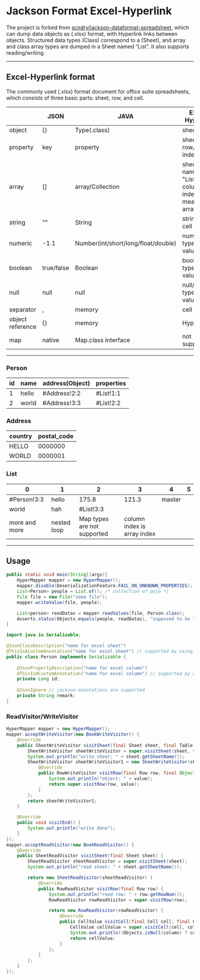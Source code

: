 # Jackson Format Excel-Hyperlink

The project is forked from [scndry/jackson-dataformat-spreadsheet](https://github.com/scndry/jackson-dataformat-spreadsheet), which can dump data objects as (.xlsx) format, with Hyperlink links between objects. Structured data types (Class) correspond to a (Sheet), and array and class array types are dumped in a Sheet named “List”. It also supports reading/writing.

---
## Excel-Hyperlink format

The commonly used (.xlsx) format document for office suite spreadsheets, which consists of three basic parts: sheet, row, and cell.

|                  | JSON       | JAVA                                | Excel-Hyperlink                                   |
|------------------|------------|-------------------------------------|---------------------------------------------------|
| object           | {}         | Type(.class)                        | sheet                                             |
| property         | key        | property                            | sheet title row/column index                      |
| array            | []         | array/Collection                    | sheet named "List" column index means array index |
| string           | ""         | String                              | string type cell value                            |
| numeric          | -1.1       | Number(int/short/long/float/double) | numeric type cell value                           |
| boolean          | true/false | Boolean                             | boolean type cell value                           |
| null             | null       | null                                | null/blank type cell value                        |
| separator        | ,          | memory                              | cell                                              |
| object reference | {}         | memory                              | Hyperlink                                         |
| map              | native     | Map.class interface                 | not supported💀                                   |

---
### Person
| id  | name  | address(Object) | properties |
|-----|-------|-----------------|------------|
| 1   | hello | #Address!2:2    | #List!1:1  |
| 2   | world | #Address!3:3    | #List!2:2  |

### Address
| country | postal_code |
|---------|-------------|
| HELLO   | 0000000     |
| WORLD   | 0000001     |


### List
| 0             | 1           | 2                           | 3                           | 4      | 5   |
|---------------|-------------|-----------------------------|-----------------------------|--------|-----|
| #Person!3:3   | hello       | 175.8                       | 121.3                       | master | |
| world         | hah         | #List!3:3                   |                             |        | |
| more and more | nested loop | Map types are not supported | column index is array index |        | |

---

## Usage

```java
public static void main(String[]args){
    HyperMapper mapper = new HyperMapper();
    mapper.disable(DeserializationFeature.FAIL_ON_UNKNOWN_PROPERTIES);
    List<Person> people = List.of(); /* collection of pojo */
    File file = new File("some file");
    mapper.writeValue(file, people);

    List<person> readDatas = mapper.readValues(file, Person.class);
    Asserts.status(Objects.equals(people, readDatas), "supposed to be the same");
}
```

```java
import java.io.Serializable;

@JsonClassDescription("name for excel sheet")
@ThisIsACustomAnnotation("name for excel sheet") // supported by using TableNameResolver.class
public class Person implements Serializable {
    
    @JsonPropertyDescription("name for excel column")
    @ThisIsACustomAnnotation("name for excel column") // supported by using ColumnNameResolver.class
    private Long id;
    
    @JsonIgnore // jackson-annotations are supported
    private String remark;
}
```

### ReadVisitor/WriteVisitor
```java
HyperMapper mapper = new HyperMapper();
mapper.acceptWriteVisitor(new BookWriteVisitor() {
    @Override
    public SheetWriteVisitor visitSheet(final Sheet sheet, final Table table) {
        SheetWriteVisitor sheetWriteVisitor = super.visitSheet(sheet, table);
        System.out.println("write sheet: " + sheet.getSheetName());
        SheetWriteVisitor sheetWriteVisitor1 = new SheetWriteVisitor(sheetWriteVisitor) {
            @Override
            public RowWriteVisitor visitRow(final Row row, final Object value) {
                System.out.println("object: " + value);
                return super.visitRow(row, value);
            }
        };
        return sheetWriteVisitor1;
    }

    @Override
    public void visitEnd() {
        System.out.println("write done");
    }
});
mapper.acceptReadVisitor(new BookReadVisitor() {
    @Override
    public SheetReadVisitor visitSheet(final Sheet sheet) {
        SheetReadVisitor sheetReadVisitor = super.visitSheet(sheet);
        System.out.println("read sheet: " + sheet.getSheetName());

        return new SheetReadVisitor(sheetReadVisitor) {
            @Override
            public RowReadVisitor visitRow(final Row row) {
                System.out.println("read row: " + row.getRowNum());
                RowReadVisitor rowReadVisitor = super.visitRow(row);

                return new RowReadVisitor(rowReadVisitor) {
                    @Override
                    public CellValue visitCell(final Cell cell, final Column column) {
                        CellValue cellValue = super.visitCell(cell, column);
                        System.out.println((Objects.isNull(column) ? cell.getColumnIndex() : column.getName()) + ": " + cellValue);
                        return cellValue;
                    }
                };
            }
        };
    }
});
```
